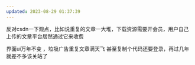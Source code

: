 ```yaml
---
updated: 2023-08-29 01:37:39
---
```


反对csdn一下观点，比如说重复的文章一大堆，下载资源需要开会员，用户自己上传的文章平台居然通过它来收费

界面ui万年不变 ，垃圾广告重复文章满天飞 甚至复制个代码还要登录，再过几年就差不多该关站了